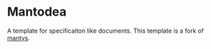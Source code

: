 # Mantodea
A template for specificaiton like documents. This template is a fork of [mantys](https://github.com/jneug/typst-mantys).
